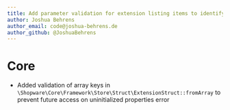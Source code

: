 ```yaml
---
title: Add parameter validation for extension listing items to identify data issues easier
author: Joshua Behrens
author_email: code@joshua-behrens.de
author_github: @JoshuaBehrens
---
```

# Core
*  Added validation of array keys in `\Shopware\Core\Framework\Store\Struct\ExtensionStruct::fromArray` to prevent future access on uninitialized properties error
